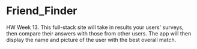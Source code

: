# Friend_Finder
HW Week 13. This full-stack site will take in results your users' surveys, then compare their answers with those from other users. The app will then display the name and picture of the user with the best overall match.
